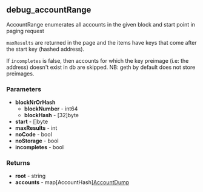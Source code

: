## debug_accountRange

AccountRange enumerates all accounts in the given block and start point in paging request

`maxResults` are returned in the page and the items have keys that come after the start key (hashed address).

If `incompletes` is false, then accounts for which the key preimage (i.e: the address) doesn't exist in db are skipped. NB: geth by default does not store preimages.

### Parameters
- **blockNrOrHash**
  - **blockNumber** - int64
  - **blockHash** - [32]byte
- **start** - []byte
- **maxResults** - int
- **noCode** - bool
- **noStorage** - bool
- **incompletes** - bool


### Returns
- **root** - string
- **accounts** - map[AccountHash][AccountDump](../shared/accounts.ts#3)